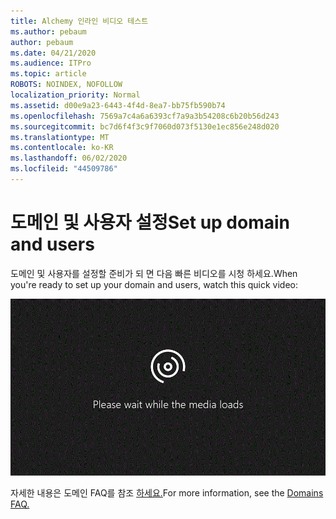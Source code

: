 ```yaml
---
title: Alchemy 인라인 비디오 테스트
ms.author: pebaum
author: pebaum
ms.date: 04/21/2020
ms.audience: ITPro
ms.topic: article
ROBOTS: NOINDEX, NOFOLLOW
localization_priority: Normal
ms.assetid: d00e9a23-6443-4f4d-8ea7-bb75fb590b74
ms.openlocfilehash: 7569a7c4a6a6393cf7a9a3b54208c6b20b56d243
ms.sourcegitcommit: bc7d6f4f3c9f7060d073f5130e1ec856e248d020
ms.translationtype: MT
ms.contentlocale: ko-KR
ms.lasthandoff: 06/02/2020
ms.locfileid: "44509786"
---
```

# <a name="set-up-domain-and-users"></a><span data-ttu-id="e3224-102">도메인 및 사용자 설정</span><span class="sxs-lookup"><span data-stu-id="e3224-102">Set up domain and users</span></span>

<span data-ttu-id="e3224-103">도메인 및 사용자를 설정할 준비가 되 면 다음 빠른 비디오를 시청 하세요.</span><span class="sxs-lookup"><span data-stu-id="e3224-103">When you're ready to set up your domain and users, watch this quick video:</span></span>
  
![브라우저에서 비디오를 지원하지 않습니다.](media/MSN_Video_Widget.gif)
  
<span data-ttu-id="e3224-106">자세한 내용은 도메인 FAQ를 참조 [하세요.](https://docs.microsoft.com/microsoft-365/admin/setup/domains-faq)</span><span class="sxs-lookup"><span data-stu-id="e3224-106">For more information, see the [Domains FAQ.](https://docs.microsoft.com/microsoft-365/admin/setup/domains-faq)</span></span>